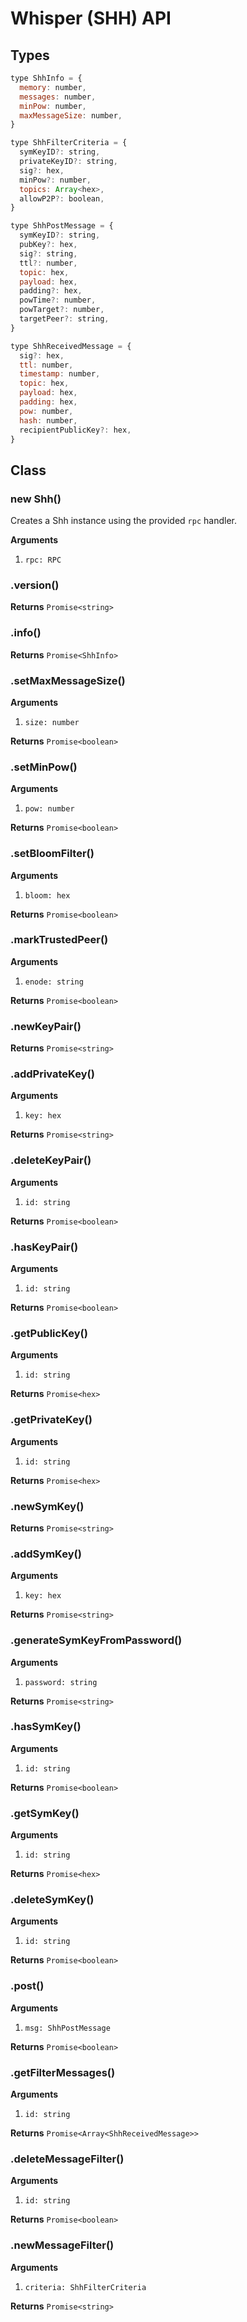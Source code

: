 # Whisper (SHH) API

## Types

```js
type ShhInfo = {
  memory: number,
  messages: number,
  minPow: number,
  maxMessageSize: number,
}

type ShhFilterCriteria = {
  symKeyID?: string,
  privateKeyID?: string,
  sig?: hex,
  minPow?: number,
  topics: Array<hex>,
  allowP2P?: boolean,
}

type ShhPostMessage = {
  symKeyID?: string,
  pubKey?: hex,
  sig?: string,
  ttl?: number,
  topic: hex,
  payload: hex,
  padding?: hex,
  powTime?: number,
  powTarget?: number,
  targetPeer?: string,
}

type ShhReceivedMessage = {
  sig?: hex,
  ttl: number,
  timestamp: number,
  topic: hex,
  payload: hex,
  padding: hex,
  pow: number,
  hash: number,
  recipientPublicKey?: hex,
}
```

## Class

### new Shh()

Creates a Shh instance using the provided `rpc` handler.

**Arguments**

1.  `rpc: RPC`

### .version()

**Returns** `Promise<string>`

### .info()

**Returns** `Promise<ShhInfo>`

### .setMaxMessageSize()

**Arguments**

1.  `size: number`

**Returns** `Promise<boolean>`

### .setMinPow()

**Arguments**

1.  `pow: number`

**Returns** `Promise<boolean>`

### .setBloomFilter()

**Arguments**

1.  `bloom: hex`

**Returns** `Promise<boolean>`

### .markTrustedPeer()

**Arguments**

1.  `enode: string`

**Returns** `Promise<boolean>`

### .newKeyPair()

**Returns** `Promise<string>`

### .addPrivateKey()

**Arguments**

1.  `key: hex`

**Returns** `Promise<string>`

### .deleteKeyPair()

**Arguments**

1.  `id: string`

**Returns** `Promise<boolean>`

### .hasKeyPair()

**Arguments**

1.  `id: string`

**Returns** `Promise<boolean>`

### .getPublicKey()

**Arguments**

1.  `id: string`

**Returns** `Promise<hex>`

### .getPrivateKey()

**Arguments**

1.  `id: string`

**Returns** `Promise<hex>`

### .newSymKey()

**Returns** `Promise<string>`

### .addSymKey()

**Arguments**

1.  `key: hex`

**Returns** `Promise<string>`

### .generateSymKeyFromPassword()

**Arguments**

1.  `password: string`

**Returns** `Promise<string>`

### .hasSymKey()

**Arguments**

1.  `id: string`

**Returns** `Promise<boolean>`

### .getSymKey()

**Arguments**

1.  `id: string`

**Returns** `Promise<hex>`

### .deleteSymKey()

**Arguments**

1.  `id: string`

**Returns** `Promise<boolean>`

### .post()

**Arguments**

1.  `msg: ShhPostMessage`

**Returns** `Promise<boolean>`

### .getFilterMessages()

**Arguments**

1.  `id: string`

**Returns** `Promise<Array<ShhReceivedMessage>>`

### .deleteMessageFilter()

**Arguments**

1.  `id: string`

**Returns** `Promise<boolean>`

### .newMessageFilter()

**Arguments**

1.  `criteria: ShhFilterCriteria`

**Returns** `Promise<string>`
